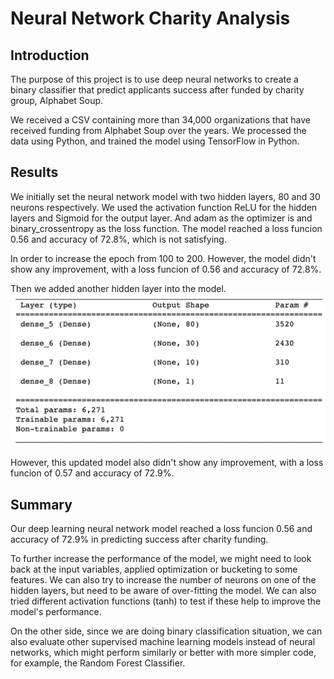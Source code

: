 # Neural Network Charity Analysis

## Introduction

The purpose of this project is to use deep neural networks to create a binary classifier that predict applicants success after funded by charity group, Alphabet Soup.

We received a CSV containing more than 34,000 organizations that have received funding from Alphabet Soup over the years. We processed the data using Python, and trained the model using TensorFlow in Python.

## Results

We initially set the neural network model with two hidden layers, 80 and 30 neurons respectively. We used the activation function ReLU for the hidden layers and Sigmoid for the output layer. And adam as the optimizer is and binary_crossentropy as the loss function. The model reached a loss funcion 0.56 and accuracy of 72.8%, which is not satisfying.

In order to increase the epoch from 100 to 200. However, the model didn't show any improvement, with
a loss funcion of 0.56 and accuracy of 72.8%. 

Then we added another hidden layer into the model.
![Optimization](Model_Optimization.png)

However, this updated model also didn't show any improvement, with a loss funcion of 0.57 and accuracy of 72.9%. 

## Summary
Our deep learning neural network model reached a loss funcion 0.56 and accuracy of 72.9% in predicting success after charity funding. 

To further increase the performance of the model, we might need to look back at the input variables, applied optimization or bucketing to some features.
We can also try to increase the number of neurons on one of the hidden layers, but need to be aware of over-fitting the model. We can also tried different activation functions (tanh) to test if these help to improve the model's performance. 

On the other side, since we are doing binary classification situation, we can also evaluate other supervised machine learning models instead of neural networks, which might perform similarly or better with more simpler code, for example, the Random Forest Classifier.